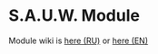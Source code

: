 # S.A.U.W. Module

Module wiki is [here (RU)](https://github.com/KirboGames/S.A.U.W.-/wiki/Модуль)
or [here (EN)](https://github.com/KirboGames/S.A.U.W.-/wiki/Module)